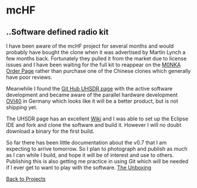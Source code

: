 # mcHF
## ..Software defined radio kit

I have been aware of the mcHF project for several months and would probably have bought the clone when it was advertised by Martin Lynch a few months back. Fortunately they pulled it from the market due to license issues and I have been waiting for the full kit to reappear on the [M0NKA Order Page](http://www.m0nka.co.uk/?page_id=740) rather than purchase one of the Chinese clones which generally have poor reviews.

Meanwhile I found the [Git Hub UHSDR page](https://github.com/df8oe/UHSDR) with the active software development and became aware of the parallel hardware development [OVI40](https://www.amateurfunk-sulingen.de/ovi40-sdr-en/#start) in Germany which looks like it will be a better product, but is not shipping yet. 

The UHSDR page has an excellent [Wiki](https://github.com/df8oe/UHSDR/wiki) and I was able to set up the Eclipse IDE and fork and clone the software and build it.  However I will no doubt download a binary for the first build.

So far there has been little documentation about the v0.7 that I am expecting to arrive tomorrow.  So I plan to photograph and publish as much as I can while I build, and hope it will be of interest and use to others.  Publishing this is also getting me practice in using Git which will be needed if I ever get to want to play with the software.
[The Unboxing](Box_Opening.md)


[Back to Projects](projects.md)